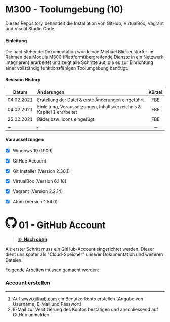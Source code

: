M300 - Toolumgebung (10)
======

Dieses Repository behandelt die Installation von GitHub, VirtualBox, Vagrant und Visual Studio Code.

#### Einleitung

Die nachstehende Dokumentation wurde von Michael Blickenstorfer im Rahmen des Moduls M300 (Plattformübergreifende Dienste in ein Netzwerk integrieren)
erarbeitet und zeigt alle Schritte auf, die es zur Einrichtung einer vollständig funktionsfähigen Toolumgebung benötigt.

#### Revision History

| Datum         | Änderungen                                                                         |  Kürzel  |
| ------------- |:-----------------------------------------------------------------------------------| :------: |
| 04.02.2021    | Erstellung der Datei & erste Änderungen eingeführt                                 |    FBE   |
| 04.02.2021    | Einleitung, Voraussetzungen, Inhaltsverzeichnis & Kapitel 1 erarbeitet             |    FBE   |
| 25.02.2021    | Bilder bzw. Icons eingefügt                                                        |    FBE   |
|      ...      | ...                                                                                |    ...   |


#### Voraussetzungen
* [X] Windows 10 (1909)
* [X] GitHub Account
* [X] Git Installer (Version 2.30.1)
* [X] VirtualBox (Version 6.1.18)
* [X] Vagrant (Version 2.2.14)
* [X] Atom (Version 1.54.0)


![](https://github.com/firedotwater/M300-Services/blob/main/images/GitHub_36x36.png "GitHub") 01 - GitHub Account
======

> [⇧ **Nach oben**](https://github.com/TacoNaco47/M300_10_Toolumgebung#m300---toolumgebung-10)

Als erster Schritt muss ein GitHub-Account eingerichtet werden. Dieser dient uns später als "Cloud-Speicher" unserer Dokumentation und weiteren Dateien.

Folgende Arbeiten müssen gemacht werden:

### Account erstellen
***
1. Auf www.github.com ein Benutzerkonto erstellen (Angabe von Username, E-Mail und Passwort)
2. E-Mail zur Verifizierung des Kontos bestätigen und anschliessend auf GitHub anmelden
